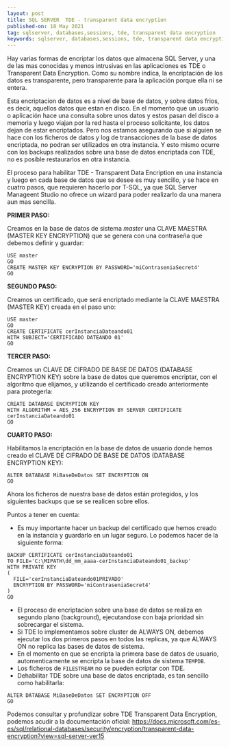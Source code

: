 ```yaml
---
layout: post
title: SQL SERVER  TDE - transparent data encryption
published-on: 18 May 2021
tag: sqlserver, databases,sessions, tde, transparent data encryption
keywords: sqlserver, databases,sessions, tde, transparent data encryption 
---
```


Hay varias formas de encriptar los datos que almacena SQL Server, y una de las mas conocidas y menos intrusivas en las aplicaciones es TDE o Transparent Data Encryption. Como su nombre indica, la encriptación de los datos es transparente, pero transparente para la aplicación porque ella ni se entera. 

Esta encriptacion de datos es a nivel de base de datos, y sobre datos frios, es decir, aquellos datos que estan en disco. En el momento que un usuario o aplicación hace una consulta sobre unos datos y estos pasan del disco a memoria y luego viajan por la red hasta el proceso solicitante, los datos dejan de estar encriptados.
Pero nos estamos asegurando que si alguien se hace con los ficheros de datos y log de transacciones de la base de datos encriptada, no podran ser utilizados en otra instancia. Y esto mismo ocurre con los backups realizados sobre una base de datos encriptada con TDE, no es posible restaurarlos en otra instancia.

El proceso para habilitar TDE - Transparent Data Encription en una instancia y luego en cada base de datos que se desee es muy sencillo, y se hace en cuatro pasos, que requieren hacerlo por T-SQL, ya que SQL Server Manageent Studio no ofrece un wizard para poder realizarlo da una manera aun mas sencilla.

**PRIMER PASO:**

Creamos en la base de datos de sistema *master* una CLAVE MAESTRA (MASTER KEY ENCRYPTION) que se genera con una contraseña que debemos definir y guardar:
~~~
USE master
GO
CREATE MASTER KEY ENCRYPTION BY PASSWORD='miContraseniaSecret4'
GO
~~~

**SEGUNDO PASO:**

Creamos un certificado, que será encriptado mediante la CLAVE MAESTRA (MASTER KEY) creada en el paso uno:
~~~
USE master
GO
CREATE CERTIFICATE cerInstanciaDateando01
WITH SUBJECT='CERTIFICADO DATEANDO 01'
GO
~~~

**TERCER PASO:**

Creamos un CLAVE DE CIFRADO DE BASE DE DATOS (DATABASE ENCRYPTION KEY) sobre la base de datos que queremos encriptar, con el algoritmo que elijamos, y utilizando el certificado creado anteriormente para protegerla:

~~~
CREATE DATABASE ENCRYPTION KEY
WITH ALGORITHM = AES_256 ENCRYPTION BY SERVER CERTIFICATE cerInstanciaDateando01
GO
~~~

**CUARTO PASO:**

Habilitamos la encriptación en la base de datos de usuario donde hemos creado el CLAVE DE CIFRADO DE BASE DE DATOS (DATABASE ENCRYPTION KEY):

~~~
ALTER DATABASE MiBaseDeDatos SET ENCRYPTION ON
GO
~~~

Ahora los ficheros de nuestra base de datos están protegidos, y los siguientes backups que se se realicen sobre ellos.

Puntos a tener en cuenta:

- Es muy importante hacer un backup del certificado que hemos creado en la instancia y guardarlo en un lugar seguro. Lo podemos hacer de la siguiente forma:
~~~
BACKUP CERTIFICATE cerInstanciaDateando01
TO FILE='C:\MIPATH\dd_mm_aaaa-cerInstanciaDateando01_backup'
WITH PRIVATE KEY
(
  FILE='cerInstanciaDateando01PRIVADO'
  ENCRYPTION BY PASSWORD='miContraseniaSecret4'
)
GO
~~~
- El proceso de encriptacion sobre una base de datos se realiza en segundo plano (background), ejecutandose con baja prioridad sin sobrecargar el sistema.
- Si TDE lo implementamos sobre cluster de ALWAYS ON, debemos ejecutar los dos primeros pasos en todos las replicas, ya que ALWAYS ON no replica las bases de datos de sistema.
- En el momento en que se encripta la primera base de datos de usuario, automenticamente se encripta la base de datos de sistema `TEMPDB`.
- Los ficheros de `FILESTREAM` no se pueden ecriptar con TDE.
- Dehabilitar TDE sobre una base de datos encriptada, es tan sencillo como habilitarla:
 ~~~
ALTER DATABASE MiBaseDeDatos SET ENCRYPTION OFF
GO
~~~


Podemos consultar y profundizar sobre TDE Transparent Data Encryption, podemos acudir a la documentación oficial:
https://docs.microsoft.com/es-es/sql/relational-databases/security/encryption/transparent-data-encryption?view=sql-server-ver15

